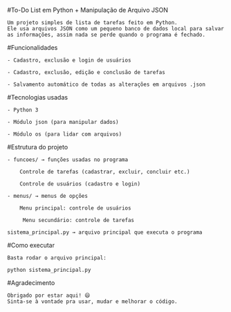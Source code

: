 #To-Do List em Python + Manipulação de Arquivo JSON

    Um projeto simples de lista de tarefas feito em Python.
    Ele usa arquivos JSON como um pequeno banco de dados local para salvar as informações, assim nada se perde quando o programa é fechado.

#Funcionalidades

    - Cadastro, exclusão e login de usuários

    - Cadastro, exclusão, edição e conclusão de tarefas

    - Salvamento automático de todas as alterações em arquivos .json

#Tecnologias usadas

    - Python 3

    - Módulo json (para manipular dados)

    - Módulo os (para lidar com arquivos)

#Estrutura do projeto

    - funcoes/ → funções usadas no programa

        Controle de tarefas (cadastrar, excluir, concluir etc.)

        Controle de usuários (cadastro e login)

    - menus/ → menus de opções

        Menu principal: controle de usuários

         Menu secundário: controle de tarefas

    sistema_principal.py → arquivo principal que executa o programa

#Como executar

    Basta rodar o arquivo principal:

    python sistema_principal.py

#Agradecimento

    Obrigado por estar aqui! 😄
    Sinta-se à vontade pra usar, mudar e melhorar o código.

